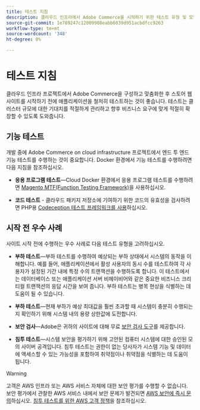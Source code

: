 ```yaml
---
title: 테스트 지침
description: 클라우드 인프라에서 Adobe Commerce을 시작하기 위한 테스트 유형 및 모범 사례에 대해 알아보십시오.
source-git-commit: 1e789247c12009908eabb6039d951acbdfcc9263
workflow-type: tm+mt
source-wordcount: '348'
ht-degree: 0%

---
```


# 테스트 지침

클라우드 인프라 프로젝트에서 Adobe Commerce을 구성하고 맞춤화한 후 스토어 웹 사이트를 시작하기 전에 애플리케이션을 철저히 테스트하는 것이 좋습니다. 테스트는 클러스터 규모에 대한 기대치를 적절하게 관리하고 향후 비즈니스 요구에 맞게 적절히 확장할 수 있도록 도와줍니다.

## 기능 테스트

개발 중에 Adobe Commerce on cloud infrastructure 프로젝트에서 엔드 투 엔드 기능 테스트를 수행하는 것이 중요합니다. Docker 환경에서 기능 테스트를 수행하려면 다음 지침을 참조하십시오.

- **응용 프로그램 테스트**—Cloud Docker 환경에서 응용 프로그램 테스트를 수행하려면 [Magento MTF(Function Testing Framework)](https://developer.adobe.com/commerce/cloud-tools/docker/test/application-testing/)을 사용하십시오.

- **코드 테스트** - 클라우드 패키지 저장소에 기여하기 위한 코드의 유효성을 검사하려면 PHP용 [Codeception 테스트 프레임워크를 사용](https://developer.adobe.com/commerce/cloud-tools/docker/test/code-testing/)하십시오.

## 시작 전 우수 사례

사이트 시작 전에 수행하는 우수 사례로 다음 테스트 유형을 고려하십시오.

- **부하 테스트**—부하 테스트를 수행하여 예상되는 부하 상태에서 시스템의 동작을 이해합니다. 예를 들어, 애플리케이션에서 활성 사용자의 동시 수를 테스트하여 각 사용자가 설정된 기간 내에 특정 수의 트랜잭션을 수행하도록 합니다. 이 테스트에서는 데이터베이스 또는 애플리케이션 서버 비헤이비어와 같은 중요한 비즈니스 크리티컬 트랜잭션의 응답 시간을 보여 줍니다. 부하 테스트는 병목 현상을 식별하는 데 도움이 될 수 있습니다.

- **부하 테스트**—현재 부하가 예상 최대값을 훨씬 초과할 때 시스템이 충분히 수행되는지 확인하기 위해 시스템 내의 용량 상한값에 도전합니다.

- **보안 검사**—Adobe은 귀하의 사이트에 대해 무료 [보안 검사 도구](../launch/overview.md#set-up-the-security-scan-tool)를 제공합니다.

- **침투 테스트**—시스템 보안을 평가하기 위해 고안된 컴퓨터 시스템에 대한 승인된 모의 사이버 공격입니다. 침투 테스트는 권한이 없는 당사자가 시스템 기능 및 데이터에 액세스할 수 있는 가능성을 포함하여 취약점이나 취약점을 식별하는 데 도움이 됩니다.

>[!WARNING]
>
>고객은 AWS 인프라 또는 AWS 서비스 자체에 대한 보안 평가를 수행할 수 없습니다. 보안 평가에서 관찰한 AWS 서비스 내에서 보안 문제가 발견되면 [AWS 보안에 즉시 문의](mailto:aws-security@amazon.com)하십시오. [침투 테스트를 위한 AWS 고객 정책](https://aws.amazon.com/security/penetration-testing/)을 참조하십시오.
